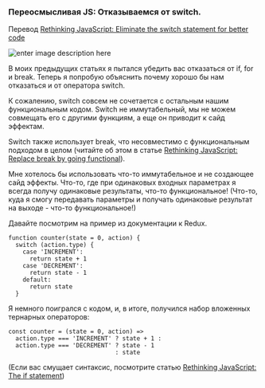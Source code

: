 ### Переосмысливая JS: Отказываемся от switch.
Перевод [Rethinking JavaScript: Eliminate the switch statement for better code](https://hackernoon.com/rethinking-javascript-eliminate-the-switch-statement-for-better-code-5c81c044716d)

![enter image description here](https://cdn-images-1.medium.com/max/800/1*1APKslCDoGX0ho-klL5PbQ.png)

В моих предыдущих статьях я пытался убедить вас отказаться от if, for и break. Теперь я попробую объяснить почему хорошо бы нам отказаться и от оператора switch. 

К сожалению, switch совсем не сочетается с остальным нашим функциональным кодом.  Switch не иммутабельный, мы не можем совмещать его с другими функциям, а еще он приводит к сайд эффектам. 

Switch также использует break, что несовместимо с функциональным подходом в целом (читайте об этом в статье [Rethinking JavaScript: Replace break by going functional](https://hackernoon.com/rethinking-javascript-break-is-the-goto-of-loops-51b27b1c85f8)).

Мне хотелось бы использовать что-то иммутабельное и не создающее сайд эффекты. Что-то, где при одинаковых входных параметрах я всегда получу одинаковые результаты, что-то функциональное!
(Что-то, куда я смогу передавать параметры и получать одинаковые результат на выходе - что-то функциональное!) 

Давайте посмотрим на пример из документации к Redux.
```
function counter(state = 0, action) {
  switch (action.type) {
    case 'INCREMENT':
      return state + 1
    case 'DECREMENT':
      return state - 1
    default:
      return state
  }
```
Я немного поигрался с кодом, и, в итоге, получился набор вложенных тернарных операторов:
```
const counter = (state = 0, action) =>
  action.type === 'INCREMENT' ? state + 1 :
  action.type === 'DECREMENT' ? state - 1
                              : state
```
(Если вас смущает синтаксис, посмотрите статью [Rethinking JavaScript: The if statement](https://medium.com/@joelthoms/rethinking-javascript-the-if-statement-b158a61cd6cb))







